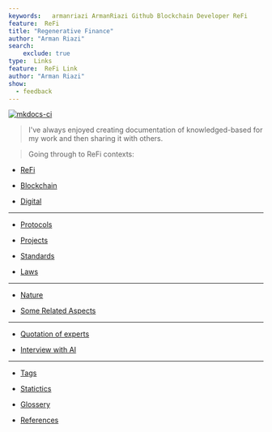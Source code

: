 ```yaml
---
keywords:   armanriazi ArmanRiazi Github Blockchain Developer ReFi
feature:  ReFi 
title: "Regenerative Finance"
author: "Arman Riazi"
search:
    exclude: true
type:  Links
feature:  ReFi Link
author: "Arman Riazi"
show:
  - feedback
---
```


[![mkdocs-ci](https://github.com/armanriazi/refi/actions/workflows/ci.yml/badge.svg?branch=main)](https://github.com/armanriazi/refi/actions/workflows/ci.yml)

>  I've always enjoyed creating documentation of knowledged-based for my work and then sharing it with others. 

> Going through to ReFi contexts:

- [ReFi](refi/refi.md)

- [Blockchain](blockchain/blockchain.md)

- [Digital](./digital/digital.md)

---

- [Protocols](./protocols.md)

- [Projects](./projects/projects.md)

- [Standards](./standards.md)

- [Laws](./laws.md)

---

- [Nature](./nature/nature.md)

- [Some Related Aspects](./aspect/aspect.md)

---

- [Quotation of experts](quotation.md)

- [Interview with AI](ai_interview.md)

---

- [Tags](tags.md)

- [Statictics](statistic.md)

- [Glossery](glossery.md)

- [References](reference.md)





